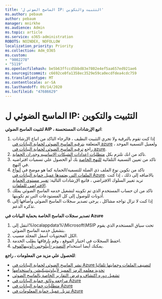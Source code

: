 ```yaml
---
title: 'الماسح الضوئي ل IP: التثبيت والتكوين'
ms.author: pebaum
author: pebaum
manager: mnirkhe
ms.audience: Admin
ms.topic: article
ms.service: o365-administration
ROBOTS: NOINDEX, NOFOLLOW
localization_priority: Priority
ms.collection: Adm_O365
ms.custom:
- "9002278"
- "5119"
ms.openlocfilehash: be5b63ffccd5bbd83e7802e4ef5aa657ed921ae6
ms.sourcegitcommit: c6692ce0fa1358ec3529e59ca0ecdfdea4cdc759
ms.translationtype: MT
ms.contentlocale: ar-SA
ms.lasthandoff: 09/14/2020
ms.locfileid: "47686629"
---
```

# <a name="aip-scanner-installation-and-configuration"></a>الماسح الضوئي ل IP: التثبيت والتكوين

**لتثبيت الماسح الضوئي AIP ، اتبع الإرشادات المستحسنة**:

1. إذا كنت تقوم بالترقية ولا تجري التثبيت النظيف ، فالرجاء التاكد من اتباع الإرشادات المتعلقة [بترقيه الماسح الضوئي لحماية البيانات في azure](https://docs.microsoft.com/azure/information-protection/rms-client/client-admin-guide#upgrading-the-azure-information-protection-scanner) ولعميل التسمية الموحد ، راجع [ترقيه الماسح الضوئي لحماية البيانات في azure](https://docs.microsoft.com/azure/information-protection/rms-client/clientv2-admin-guide#upgrading-the-azure-information-protection-scanner).
2. تاكد من انك تلتزم بكل [متطلبات إعدادات الشبكات الاساسيه وجدران الحماية](https://docs.microsoft.com/azure/information-protection/requirements#firewalls-and-network-infrastructure).
3. تاكد من تعيين التسمية التلقائية [للنهج الخاصة](https://docs.microsoft.com/azure/information-protection/configure-policy) بك أو الحصول علي تسميات افتراضيه في النهج.
4. تاكد من تكوين نوع الملف ذي الصلة للتسمية/الحماية كما هو موضح في [أنواع الملفات التي يعتمدها عميل حماية البيانات في Azure](https://docs.microsoft.com/azure/information-protection/rms-client/client-admin-guide-file-types#supported-file-types-for-classification-and-protection). بالاضافه إلى ذلك ، إذا كنت تريد تغيير السلوك الافتراضي ، فاتبع الإرشادات التالية: [تغيير مستوي الحماية الافتراضي للملفات](https://docs.microsoft.com/azure/information-protection/rms-client/client-admin-guide-file-types#changing-the-default-protection-level-of-files).
5. تاكد من ان حساب المستخدم الذي تم تكوينه لتشغيل خدمه الماسح الضوئي يملك أذونات للوصول إلى كل المستودعات التي تم تكوينها.
6. إذا كنت لا تزال تواجه مشاكل ، يرجى تصدير سجلات الماسح الضوئي وأضافها إلى تذكره الدعم.

**تصدير سجلات الماسح الخاصة بحماية البيانات في Azure**

1. انتقل إلى%localappdata%\Microsoft\MSIP تحت سياق المستخدم الذي يقوم بتشغيل خدمه الماسح الضوئي.
2. الكل المحتويات أسفل المجلد مسيب.
3. احفظ السجلات في اختيار الموقع ، وقم بإرفاقها بطلب الخدمة.
4. يمكنك أيضا استخدام [التصدير-أيبلوجس-أونبيهالفوف](https://docs.microsoft.com/powershell/module/azureinformationprotection/export-aiplogs?view=azureipps).

**للحصول علي مزيد من المعلومات ، راجع**:
- [نشر الماسح الضوئي لحماية البيانات في Azure لتصنيف الملفات وحمايتها تلقائيا](https://docs.microsoft.com/azure/information-protection/deploy-aip-scanner)
- [تحديد معلمه الرمز المميز لأيباوثينتيكيشن واستخدامها](https://docs.microsoft.com/azure/information-protection/rms-client/client-admin-guide-powershell#specify-and-use-the-token-parameter-for-set-aipauthentication)
- [تشغيل دوره اكتشاف وعرض التقارير الخاصة بالماسح الضوئي](https://docs.microsoft.com/azure/information-protection/deploy-aip-scanner#run-a-discovery-cycle-and-view-reports-for-the-scanner)
- [مراجعه وثائق حماية البيانات في Azure](https://docs.microsoft.com/azure/information-protection/what-is-information-protection)
- [متطلبات حماية البيانات في Azure](https://docs.microsoft.com/azure/information-protection/get-started/requirements)
- [تنزيل عميل حماية المعلومات في Azure](https://www.microsoft.com/download/details.aspx?id=53018)
